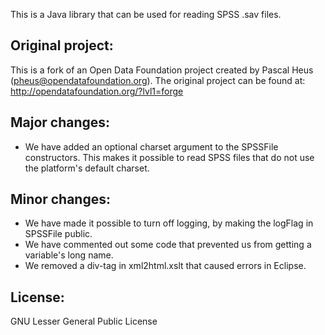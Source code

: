 This is a Java library that can be used for reading SPSS .sav files.

Original project:
----------------

This is a fork of an Open Data Foundation project created by Pascal Heus (pheus@opendatafoundation.org). The original project can be found at: http://opendatafoundation.org/?lvl1=forge


Major changes:
-------------

* We have added an optional charset argument to the SPSSFile constructors. This makes it possible to read SPSS files that do not use the platform's default charset.


Minor changes:
-------------

* We have made it possible to turn off logging, by making the logFlag in SPSSFile public.
* We have commented out some code that prevented us from getting a variable's long name.
* We removed a div-tag in xml2html.xslt that caused errors in Eclipse.


License:
-------

GNU Lesser General Public License

